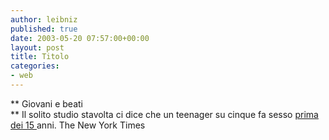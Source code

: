 ```yaml
---
author: leibniz
published: true
date: 2003-05-20 07:57:00+00:00
layout: post
title: Titolo
categories:
- web
---
```


 **   Giovani e beati   
** Il solito studio stavolta ci dice che un teenager su cinque fa sesso  [   prima dei 15 ](http://www.nytimes.com/2003/05/20/national/20TEEN.html)anni.
The New York Times

